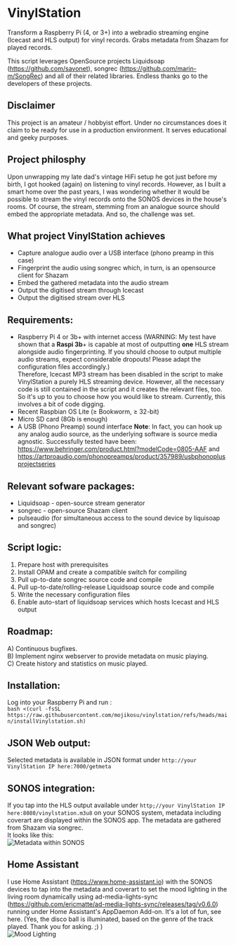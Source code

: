 # VinylStation
Transform a Raspberry Pi (4, or 3+) into a webradio streaming engine (Icecast and HLS output) for vinyl records. Grabs metadata from Shazam for played records.

This script leverages OpenSource projects Liquidsoap (https://github.com/savonet), songrec (https://github.com/marin-m/SongRec) and all of their related libraries.
Endless thanks go to the developers of these projects.

## Disclaimer
This project is an amateur / hobbyist effort. Under no circumstances does it claim to be ready for use in a production environment. It serves educational and geeky purposes.

## Project philosphy
Upon unwrapping my late dad's vintage HiFi setup he got just before my birth, I got hooked (again) on listening to vinyl records. However, as I built a smart home over the past years, I was wondering whether it would be possible to stream the vinyl records onto the SONOS devices in the house's rooms. Of course, the stream, stemming from an analogue source should embed the appropriate metadata. And so, the challenge was set.

## What project VinylStation achieves
- Capture analogue audio over a USB interface (phono preamp in this case)
- Fingerprint the audio using songrec which, in turn, is an opensource client for Shazam
- Embed the gathered metadata into the audio stream
- Output the digitised stream through Icecast
- Output the digitised stream over HLS
  
## Requirements:
- Raspberry Pi 4 or 3b+ with internet access (WARNING: My test have shown that a **Raspi 3b**+ is capable at most of outputting **one** HLS stream alongside audio fingerprinting. If you should choose to output multiple audio streams, expect considerable dropouts! Please adapt the configuration files accordingly.) \
Therefore, Icecast MP3 stream has been disabled in the script to make VinylStation a purely HLS streaming device. However, all the necessary code is still contained in the script and it creates the relevant files, too. So it's up to you to choose how you would like to stream. Currently, this involves a bit of code digging.
- Recent Raspbian OS Lite (≥ Bookworm, ≥ 32-bit)
- Micro SD card (8Gb is enough)
- A USB (Phono Preamp) sound interface **Note**: In fact, you can hook up any analog audio source, as the underlying software is source media agnostic. Successfully tested have been: https://www.behringer.com/product.html?modelCode=0805-AAF and https://artproaudio.com/phonopreamps/product/357989/usbphonoplusprojectseries 

## Relevant sofware packages:
- Liquidsoap - open-source stream generator
- songrec - open-source Shazam client
- pulseaudio (for simultaneous access to the sound device by liquisoap and songrec)

## Script logic:
1. Prepare host with prerequisites
2. Install OPAM and create a compatible switch for compiling
3. Pull up-to-date songrec source code and compile
4. Pull up-to-date/rolling-release Liquidsoap source code and compile
5. Write the necessary configuration files
6. Enable auto-start of liquidsoap services which hosts Icecast and HLS output

## Roadmap:
A) Continuous bugfixes.\
B) Implement nginx webserver to provide metadata on music playing.\
C) Create history and statistics on music played.

## Installation:
Log into your Raspberry Pi and run :\
```bash <(curl -fsSL https://raw.githubusercontent.com/mojikosu/vinylstation/refs/heads/main/installVinylstation.sh)```

## JSON Web output:
Selected metadata is available in JSON format under ```http://your VinylStation IP here:7000/getmeta```

## SONOS integration:
If you tap into the HLS output available under ```http;//your VinylStation IP here:8080/vinylstation.m3u8``` on your SONOS system, metadata including coverart are displayed within the SONOS app. The metadata are gathered from Shazam via songrec.\
It looks like this:\
![Metadata within SONOS](sonos-metadata-example.jpeg?raw=true "Title")

## Home Assistant
I use Home Assistant (https://www.home-assistant.io) with the SONOS devices to tap into the metadata and coverart to set the mood lighting in the living room dynamically using ad-media-lights-sync (https://github.com/ericmatte/ad-media-lights-sync/releases/tag/v0.6.0) running under Home Assistant's AppDaemon Add-on. It's a lot of fun, see here. 
(Yes, the disco ball is illuminated, based on the genre of the track played. Thank you for asking. ;) )\
![Mood Lighting](m-lighting-based-on-coverart.jpeg)
